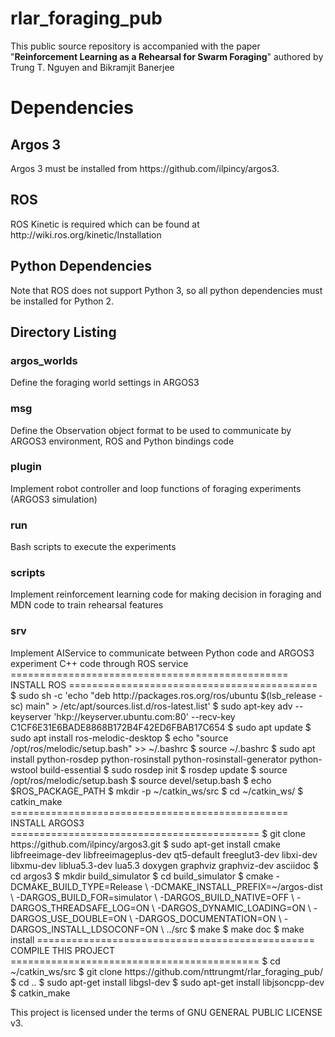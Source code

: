 # rlar_foraging_pub
This public source repository is accompanied with the paper "<b>Reinforcement Learning as a Rehearsal for Swarm Foraging</b>" authored by Trung T. Nguyen and Bikramjit Banerjee

<h1>Dependencies</h1>
<h2>Argos 3</h2>
Argos 3 must be installed from https://github.com/ilpincy/argos3.
<h2>ROS</h2>
ROS Kinetic is required which can be found at http://wiki.ros.org/kinetic/Installation
<h2>Python Dependencies</h2>
Note that ROS does not support Python 3, so all python dependencies must be installed for Python 2.
<h2>Directory Listing</h2>
<h3>argos_worlds</h3>
Define the foraging world settings in ARGOS3
<h3>msg</h3>
Define the Observation object format to be used to communicate by ARGOS3 environment, ROS and Python bindings code
<h3>plugin</h3>
Implement robot controller and loop functions of foraging experiments (ARGOS3 simulation) 
<h3>run</h3>
Bash scripts to execute the experiments
<h3>scripts</h3>
Implement reinforcement learning code for making decision in foraging and MDN code to train rehearsal features
<h3>srv</h3>
Implement AIService to communicate between Python code and ARGOS3 experiment C++ code through ROS service
================================================ INSTALL ROS ===========================================
$ sudo sh -c 'echo "deb http://packages.ros.org/ros/ubuntu $(lsb_release -sc) main" > /etc/apt/sources.list.d/ros-latest.list'
$ sudo apt-key adv --keyserver 'hkp://keyserver.ubuntu.com:80' --recv-key C1CF6E31E6BADE8868B172B4F42ED6FBAB17C654
$ sudo apt update
$ sudo apt install ros-melodic-desktop
$ echo "source /opt/ros/melodic/setup.bash" >> ~/.bashrc
$ source ~/.bashrc
$ sudo apt install python-rosdep python-rosinstall python-rosinstall-generator python-wstool build-essential
$ sudo rosdep init
$ rosdep update
$ source /opt/ros/melodic/setup.bash
$ source devel/setup.bash
$ echo $ROS_PACKAGE_PATH
$ mkdir -p ~/catkin_ws/src
$ cd ~/catkin_ws/
$ catkin_make
================================================ INSTALL ARGOS3 ===========================================
$ git clone https://github.com/ilpincy/argos3.git
$ sudo apt-get install cmake libfreeimage-dev libfreeimageplus-dev qt5-default freeglut3-dev libxi-dev libxmu-dev liblua5.3-dev lua5.3 doxygen graphviz graphviz-dev asciidoc
$ cd argos3
$ mkdir build_simulator
$ cd build_simulator
$ cmake -DCMAKE_BUILD_TYPE=Release \
        -DCMAKE_INSTALL_PREFIX=~/argos-dist \
        -DARGOS_BUILD_FOR=simulator \
        -DARGOS_BUILD_NATIVE=OFF \
        -DARGOS_THREADSAFE_LOG=ON \
        -DARGOS_DYNAMIC_LOADING=ON \
        -DARGOS_USE_DOUBLE=ON \
        -DARGOS_DOCUMENTATION=ON \
        -DARGOS_INSTALL_LDSOCONF=ON \
        ../src
$ make
$ make doc
$ make install
================================================ COMPILE THIS PROJECT ===========================================
$ cd ~/catkin_ws/src
$ git clone https://github.com/nttrungmt/rlar_foraging_pub/
$ cd ..
$ sudo apt-get install libgsl-dev
$ sudo apt-get install libjsoncpp-dev
$ catkin_make

This project is licensed under the terms of GNU GENERAL PUBLIC LICENSE v3.
